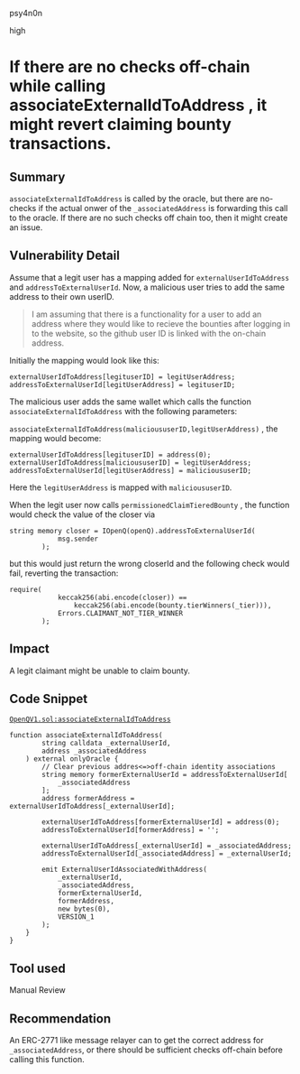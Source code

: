 psy4n0n

high

# If there are no checks off-chain while calling associateExternalIdToAddress , it might revert claiming bounty transactions.

## Summary

`associateExternalIdToAddress` is called by the oracle, but there are no-checks if the actual onwer of the `_associatedAddress` is forwarding this call to the oracle. If there are no such checks off chain too, then it might create an issue.

## Vulnerability Detail

Assume that a legit user has a mapping added for `externalUserIdToAddress` and `addressToExternalUserId`. Now, a malicious user tries to add the same address to their own userID.

> I am assuming that there is a functionality for a user to add an address where they would like to recieve the bounties after logging in to the website, so the github user ID is linked with the on-chain address.
> 

Initially the mapping would look like this:

```solidity
externalUserIdToAddress[legituserID] = legitUserAddress;
addressToExternalUserId[legitUserAddress] = legituserID;
```

The malicious user adds the same wallet which calls the function `associateExternalIdToAddress` with the following parameters:

`associateExternalIdToAddress(malicioususerID,legitUserAddress)` , the mapping would become:

```solidity
externalUserIdToAddress[legituserID] = address(0);
externalUserIdToAddress[malicioususerID] = legitUserAddress;
addressToExternalUserId[legitUserAddress] = malicioususerID;
```

Here the `legitUserAddress` is mapped with `malicioususerID`.

When the legit user now calls `permissionedClaimTieredBounty` , the function would check the value of the closer via 

```solidity
string memory closer = IOpenQ(openQ).addressToExternalUserId(
            msg.sender
        );
```

but this would just return the wrong closerId and the following check would fail, reverting the transaction:

```solidity
require(
            keccak256(abi.encode(closer)) ==
                keccak256(abi.encode(bounty.tierWinners(_tier))),
            Errors.CLAIMANT_NOT_TIER_WINNER
        );
```

## Impact

A legit claimant might be unable to claim bounty.

## Code Snippet

[`OpenQV1.sol:associateExternalIdToAddress`](https://github.com/sherlock-audit/2023-02-openq/blob/main/contracts/OpenQ/Implementations/OpenQV1.sol#L464)

```solidity
function associateExternalIdToAddress(
        string calldata _externalUserId,
        address _associatedAddress
    ) external onlyOracle {
        // Clear previous addres<=>off-chain identity associations
        string memory formerExternalUserId = addressToExternalUserId[
            _associatedAddress
        ];
        address formerAddress = externalUserIdToAddress[_externalUserId];

        externalUserIdToAddress[formerExternalUserId] = address(0);
        addressToExternalUserId[formerAddress] = '';

        externalUserIdToAddress[_externalUserId] = _associatedAddress;
        addressToExternalUserId[_associatedAddress] = _externalUserId;

        emit ExternalUserIdAssociatedWithAddress(
            _externalUserId,
            _associatedAddress,
            formerExternalUserId,
            formerAddress,
            new bytes(0),
            VERSION_1
        );
    }
}
```

## Tool used

Manual Review

## Recommendation

An ERC-2771 like message relayer can to get the correct address for `_associatedAddress`, or there should be sufficient checks off-chain before calling this function.